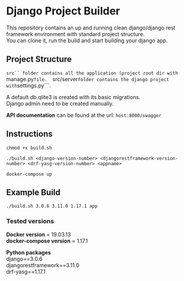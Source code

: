 # Django Project Builder  

This repository contains an up and running clean django/django rest framework environment with standard project structure.  
You can clone it, run the build and start building your django app.  

## Project Structure  

```src`` folder contains all the application (project root dir with ```manage.py``` file.  
```src/server``` folder contains the django project with ```settings.py```.  

A default db.qlite3 is created with its basic migrations.  
Django admin need to be created manually.  

**API documentation** can be found at the url: ```host:8000/swagger```

## Instructions  

```chmod +x build.sh```  

```./build.sh <django-version-number> <djangorestframework-version-number> <drf-yasg-version-number> <appname>```  

```docker-compose up```

## Example Build  

```./build.sh 3.0.6 3.11.0 1.17.1 app```


### Tested versions  
**Docker version** = 19.03.13  
**docker-compose version** = 1.17.1  

**Python packages**  
django==3.0.6  
djangorestframework==3.11.0  
drf-yasg==1.17.1
